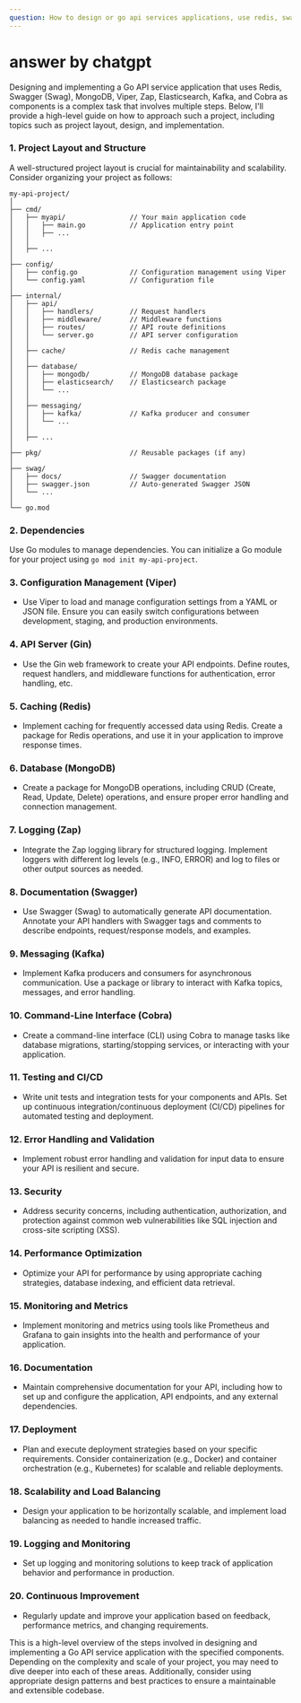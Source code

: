 ```yaml
---
question: How to design or go api services applications, use redis, swag, mongo, viper, zap, elasticsearch, kafka and cobra as components, give me the topics such as project layout, design and implement  how-to
---
```

# answer by chatgpt

Designing and implementing a Go API service application that uses Redis, Swagger (Swag), MongoDB, Viper, Zap, Elasticsearch, Kafka, and Cobra as components is a complex task that involves multiple steps. Below, I'll provide a high-level guide on how to approach such a project, including topics such as project layout, design, and implementation.

### 1. Project Layout and Structure

A well-structured project layout is crucial for maintainability and scalability. Consider organizing your project as follows:

```
my-api-project/
│
├── cmd/
│   ├── myapi/                // Your main application code
│   │   ├── main.go           // Application entry point
│   │   ├── ...
│   │
│   ├── ...
│
├── config/
│   ├── config.go             // Configuration management using Viper
│   └── config.yaml           // Configuration file
│
├── internal/
│   ├── api/
│   │   ├── handlers/         // Request handlers
│   │   ├── middleware/       // Middleware functions
│   │   ├── routes/           // API route definitions
│   │   └── server.go         // API server configuration
│   │
│   ├── cache/                // Redis cache management
│   │
│   ├── database/
│   │   ├── mongodb/          // MongoDB database package
│   │   ├── elasticsearch/    // Elasticsearch package
│   │   └── ...
│   │
│   ├── messaging/
│   │   ├── kafka/            // Kafka producer and consumer
│   │   └── ...
│   │
│   ├── ...
│
├── pkg/                      // Reusable packages (if any)
│
├── swag/
│   ├── docs/                 // Swagger documentation
│   ├── swagger.json          // Auto-generated Swagger JSON
│   └── ...
│
└── go.mod
```

### 2. Dependencies

Use Go modules to manage dependencies. You can initialize a Go module for your project using `go mod init my-api-project`.

### 3. Configuration Management (Viper)

- Use Viper to load and manage configuration settings from a YAML or JSON file. Ensure you can easily switch configurations between development, staging, and production environments.

### 4. API Server (Gin)

- Use the Gin web framework to create your API endpoints. Define routes, request handlers, and middleware functions for authentication, error handling, etc.

### 5. Caching (Redis)

- Implement caching for frequently accessed data using Redis. Create a package for Redis operations, and use it in your application to improve response times.

### 6. Database (MongoDB)

- Create a package for MongoDB operations, including CRUD (Create, Read, Update, Delete) operations, and ensure proper error handling and connection management.

### 7. Logging (Zap)

- Integrate the Zap logging library for structured logging. Implement loggers with different log levels (e.g., INFO, ERROR) and log to files or other output sources as needed.

### 8. Documentation (Swagger)

- Use Swagger (Swag) to automatically generate API documentation. Annotate your API handlers with Swagger tags and comments to describe endpoints, request/response models, and examples.

### 9. Messaging (Kafka)

- Implement Kafka producers and consumers for asynchronous communication. Use a package or library to interact with Kafka topics, messages, and error handling.

### 10. Command-Line Interface (Cobra)

- Create a command-line interface (CLI) using Cobra to manage tasks like database migrations, starting/stopping services, or interacting with your application.

### 11. Testing and CI/CD

- Write unit tests and integration tests for your components and APIs. Set up continuous integration/continuous deployment (CI/CD) pipelines for automated testing and deployment.

### 12. Error Handling and Validation

- Implement robust error handling and validation for input data to ensure your API is resilient and secure.

### 13. Security

- Address security concerns, including authentication, authorization, and protection against common web vulnerabilities like SQL injection and cross-site scripting (XSS).

### 14. Performance Optimization

- Optimize your API for performance by using appropriate caching strategies, database indexing, and efficient data retrieval.

### 15. Monitoring and Metrics

- Implement monitoring and metrics using tools like Prometheus and Grafana to gain insights into the health and performance of your application.

### 16. Documentation

- Maintain comprehensive documentation for your API, including how to set up and configure the application, API endpoints, and any external dependencies.

### 17. Deployment

- Plan and execute deployment strategies based on your specific requirements. Consider containerization (e.g., Docker) and container orchestration (e.g., Kubernetes) for scalable and reliable deployments.

### 18. Scalability and Load Balancing

- Design your application to be horizontally scalable, and implement load balancing as needed to handle increased traffic.

### 19. Logging and Monitoring

- Set up logging and monitoring solutions to keep track of application behavior and performance in production.

### 20. Continuous Improvement

- Regularly update and improve your application based on feedback, performance metrics, and changing requirements.

This is a high-level overview of the steps involved in designing and implementing a Go API service application with the specified components. Depending on the complexity and scale of your project, you may need to dive deeper into each of these areas. Additionally, consider using appropriate design patterns and best practices to ensure a maintainable and extensible codebase.
